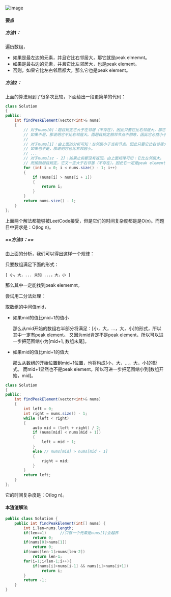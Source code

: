 ![image](http://ww3.sinaimg.cn/large/005CRBrHjw1f83bu3q9c8j30k205jaa6.jpg)

#### 要点
##### 方法1：

遍历数组，

- 如果是最左边的元素，并且它比右邻居大，那它就是peak elmemnt。
- 如果是最右边的元素，并且它比左邻居大，也是peak element。
- 否则，如果它比左右邻居都大，那么它也是peak element。

##### 方法2：


上面的算法用到了很多次比较，下面给出一段更简单的代码：

```Java
class Solution
{
public:
    int findPeakElement(vector<int>& nums)
    {
        // 对于nums[0]：题目规定它大于左邻居（不存在），因此只要它比右邻居大，那它就是peak element。
        // 如果不是，那说明它不比右邻居大。而题目规定相邻节点不相等，因此它必然小于右邻居。
        // 
        // 对于nums[1]：由上面的分析可知：左邻居小于当前节点。因此只要它比右邻居大，那就是peak element了。
        // 如果也不是，那说明它也比右邻居小。
        // ...
        // 对于nums[sz - 2]：如果之前都没有返回。由上面规律可知：它比左邻居大。
        // 而按照题目规定，它又一定大于右邻居（不存在）。因此它一定是peak element。
        for (int i = 0; i < nums.size() - 1; i++)
        {
            if (nums[i] > nums[i + 1])
            {
                return i;
            }
        }
        return nums.size() - 1;
    }
};
```

上面两个解法都能够被LeetCode接受，但是它们的时间复杂度都是是O(n)。而题目中要求是：O(log n)。

##### ==方法3：==
由上面的分析，我们可以得出这样一个规律：

只要数组满足下面的形式：

    [ 小，大，... 未知 ...，大，小 ]
那么其中一定能找到peak elememnt。

尝试用二分法处理：

取数组的中间值mid，
    
- 如果mid的值比mid+1的值小


    那么从mid开始的数组右半部分将满足：[小，大，...，大，小]的形式，所以其中一定有peak element。
    又因为mid肯定不是peak element，所以可以进一步把范围缩小为[mid+1, 数组末尾]。
    
- 如果mid的值比mid+1的值大


    那么从数组的开始位置到mid+1位置，也将构成[小，大，...，大，小]的形式。
    而mid+1显然也不是peak element。所以可进一步把范围缩小到[数组开始，mid]。


```Java
class Solution
{
public:
    int findPeakElement(vector<int>& nums)
    {
        int left = 0;
        int right = nums.size() - 1;
        while (left < right)
        {
            auto mid = (left + right) / 2;
            if (nums[mid] < nums[mid + 1])
            {
                left = mid + 1;
            }
            else // nums[mid] > nums[mid - 1]
            {
                right = mid;
            }
        }
        return left;
    }
};
```

它的时间复杂度是：O(log n)。
#### 本渣渣解法
```Java
public class Solution {
    public int findPeakElement(int[] nums) {
		int i,len=nums.length;
		if(len==1)		//只有一个元素是nums[1]会越界
			return 0;
		if(nums[0]>nums[1])
			return 0;
		if(nums[len-1]>nums[len-2])
			return len-1;
		for(i=1;i<len-1;i++){
			if(nums[i]>nums[i-1] && nums[i]>nums[i+1])
				return i;
		}
		return -1;     
    }
}
```